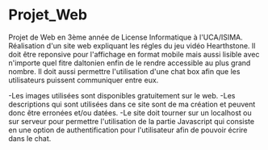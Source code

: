 # Projet_Web
 Projet de Web en 3ème année de License Informatique à l'UCA/ISIMA.  
 Réalisation d'un site web expliquant les régles du jeu vidéo Hearthstone. 
 Il doit être reponsive pour l'affichage en format mobile mais aussi lisible avec n'importe quel fitre daltonien enfin de le rendre accessible au plus grand nombre. 
 Il doit aussi permettre l'utilisation d'une chat box afin que les utilisateurs puissent communiquer entre eux.

 -Les images utilisées sont disponibles gratuitement sur le web. 
 -Les descriptions qui sont utilisées dans ce site sont de ma création et peuvent donc être erronées et/ou datées.
 -Le site doit tourner sur un localhost ou sur serveur pour permettre l'utilisation de la partie Javascript qui consiste en une option de authentification pour l'utilisateur afin de pouvoir écrire dans le chat.